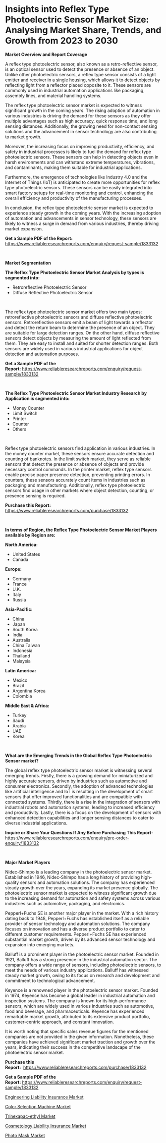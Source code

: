 <p><h1>Insights into Reflex Type Photoelectric Sensor Market Size: Analysing Market Share, Trends, and Growth from 2023 to 2030</h1></p><p><strong>Market Overview and Report Coverage</strong></p>
<p><p>A reflex type photoelectric sensor, also known as a retro-reflective sensor, is an optical sensor used to detect the presence or absence of an object. Unlike other photoelectric sensors, a reflex type sensor consists of a light emitter and receiver in a single housing, which allows it to detect objects by reflecting light from a reflector placed opposite to it. These sensors are commonly used in industrial automation applications like packaging, assembly lines, and material handling systems.</p><p>The reflex type photoelectric sensor market is expected to witness significant growth in the coming years. The rising adoption of automation in various industries is driving the demand for these sensors as they offer multiple advantages such as high accuracy, quick response time, and long sensing distances. Additionally, the growing need for non-contact sensing solutions and the advancement in sensor technology are also contributing to market growth.</p><p>Moreover, the increasing focus on improving productivity, efficiency, and safety in industrial processes is likely to fuel the demand for reflex type photoelectric sensors. These sensors can help in detecting objects even in harsh environments and can withstand extreme temperatures, vibrations, and contaminants, making them suitable for industrial applications.</p><p>Furthermore, the emergence of technologies like Industry 4.0 and the Internet of Things (IoT) is anticipated to create more opportunities for reflex type photoelectric sensors. These sensors can be easily integrated into smart factory setups for real-time monitoring and control, enhancing the overall efficiency and productivity of the manufacturing processes.</p><p>In conclusion, the reflex type photoelectric sensor market is expected to experience steady growth in the coming years. With the increasing adoption of automation and advancements in sensor technology, these sensors are likely to witness a surge in demand from various industries, thereby driving market expansion.</p></p>
<p><strong>Get a Sample PDF of the Report:</strong> <a href="https://www.reliableresearchreports.com/enquiry/request-sample/1833132">https://www.reliableresearchreports.com/enquiry/request-sample/1833132</a></p>
<p>&nbsp;</p>
<p><strong>Market Segmentation</strong></p>
<p><strong>The Reflex Type Photoelectric Sensor Market Analysis by types is segmented into:</strong></p>
<p><ul><li>Retroreflective Photoelectric Sensor</li><li>Diffuse Reflective Photoelectric Sensor</li></ul></p>
<p>&nbsp;</p>
<p><p>The reflex type photoelectric sensor market offers two main types: retroreflective photoelectric sensors and diffuse reflective photoelectric sensors. Retroreflective sensors emit a beam of light towards a reflector and detect the return beam to determine the presence of an object. They are suitable for large detection ranges. On the other hand, diffuse reflective sensors detect objects by measuring the amount of light reflected from them. They are easy to install and suited for shorter detection ranges. Both sensors are widely used in various industrial applications for object detection and automation purposes.</p></p>
<p><strong>Get a Sample PDF of the Report:</strong>&nbsp;<a href="https://www.reliableresearchreports.com/enquiry/request-sample/1833132">https://www.reliableresearchreports.com/enquiry/request-sample/1833132</a></p>
<p>&nbsp;</p>
<p><strong>The Reflex Type Photoelectric Sensor Market Industry Research by Application is segmented into:</strong></p>
<p><ul><li>Money Counter</li><li>Limit Switch</li><li>Printer</li><li>Counter</li><li>Others</li></ul></p>
<p>&nbsp;</p>
<p><p>Reflex type photoelectric sensors find application in various industries. In the money counter market, these sensors ensure accurate detection and counting of banknotes. In the limit switch market, they serve as reliable sensors that detect the presence or absence of objects and provide necessary control commands. In the printer market, reflex type sensors enable precise paper presence detection, preventing printing errors. In counters, these sensors accurately count items in industries such as packaging and manufacturing. Additionally, reflex type photoelectric sensors find usage in other markets where object detection, counting, or presence sensing is required.</p></p>
<p><strong>Purchase this Report:</strong>&nbsp; <a href="https://www.reliableresearchreports.com/purchase/1833132">https://www.reliableresearchreports.com/purchase/1833132</a></p>
<p>&nbsp;</p>
<p><strong>In terms of Region, the Reflex Type Photoelectric Sensor Market Players available by Region are:</strong></p>
<p>
    <p> <strong> North America: </strong>
        <ul>
            <li>United States</li>
            <li>Canada</li>
        </ul>
        </p> 
    <p> <strong> Europe: </strong>
        <ul>
            <li>Germany</li>
            <li>France</li>
            <li>U.K.</li>
            <li>Italy</li>
            <li>Russia</li>
        </ul>
        </p> 
    <p> <strong> Asia-Pacific: </strong>
        <ul>
            <li>China</li>
            <li>Japan</li>
            <li>South Korea</li>
            <li>India</li>
            <li>Australia</li>
            <li>China Taiwan</li>
            <li>Indonesia</li>
            <li>Thailand</li>
            <li>Malaysia</li>
        </ul>
        </p> 
    <p> <strong> Latin America: </strong>
        <ul>
            <li>Mexico</li>
            <li>Brazil</li>
            <li>Argentina Korea</li>
            <li>Colombia</li>
        </ul>
        </p> 
    <p> <strong> Middle East & Africa: </strong>
        <ul>
            <li>Turkey</li>
            <li>Saudi</li>
            <li>Arabia</li>
            <li>UAE</li>
            <li>Korea</li>
        </ul>
    </p>
    </p>
<p>&nbsp;</p>
<p><strong>What are the Emerging Trends in the Global Reflex Type Photoelectric Sensor market?</strong></p>
<p><p>The global reflex type photoelectric sensor market is witnessing several emerging trends. Firstly, there is a growing demand for miniaturized and highly accurate sensors, driven by industries such as automotive and consumer electronics. Secondly, the adoption of advanced technologies like artificial intelligence and IoT is resulting in the development of smart sensors that offer improved functionalities and are compatible with connected systems. Thirdly, there is a rise in the integration of sensors with industrial robots and automation systems, leading to increased efficiency and productivity. Lastly, there is a focus on the development of sensors with enhanced detection capabilities and longer sensing distances to cater to diverse industrial applications.</p></p>
<p><strong>Inquire or Share Your Questions If Any Before Purchasing This Report</strong>- <a href="https://www.reliableresearchreports.com/enquiry/pre-order-enquiry/1833132">https://www.reliableresearchreports.com/enquiry/pre-order-enquiry/1833132</a></p>
<p>&nbsp;</p>
<p><strong>Major Market Players</strong></p>
<p><p>Nidec-Shimpo is a leading company in the photoelectric sensor market. Established in 1946, Nidec-Shimpo has a long history of providing high-quality sensors and automation solutions. The company has experienced steady growth over the years, expanding its market presence globally. The photoelectric sensor market is expected to witness significant growth due to the increasing demand for automation and safety systems across various industries such as automotive, packaging, and electronics.</p><p>Pepperl+Fuchs SE is another major player in the market. With a rich history dating back to 1948, Pepperl+Fuchs has established itself as a reliable provider of sensor technology and automation solutions. The company focuses on innovation and has a diverse product portfolio to cater to different customer requirements. Pepperl+Fuchs SE has experienced substantial market growth, driven by its advanced sensor technology and expansion into emerging markets.</p><p>Balluff is a prominent player in the photoelectric sensor market. Founded in 1921, Balluff has a strong presence in the industrial automation sector. The company offers a wide range of sensors, including photoelectric sensors, to meet the needs of various industry applications. Balluff has witnessed steady market growth, owing to its focus on research and development and commitment to technological advancement.</p><p>Keyence is a renowned player in the photoelectric sensor market. Founded in 1974, Keyence has become a global leader in industrial automation and inspection systems. The company is known for its high-performance sensors, which are widely used in various industries such as automotive, food and beverage, and pharmaceuticals. Keyence has experienced remarkable market growth, attributed to its extensive product portfolio, customer-centric approach, and constant innovation.</p><p>It is worth noting that specific sales revenue figures for the mentioned companies are not provided in the given information. Nonetheless, these companies have achieved significant market traction and growth over the years, indicating their success in the competitive landscape of the photoelectric sensor market.</p></p>
<p><strong>Purchase this Report:</strong>&nbsp;&nbsp;<a href="https://www.reliableresearchreports.com/purchase/1833132">https://www.reliableresearchreports.com/purchase/1833132</a></p>
<p></p>
<p><strong>Get a Sample PDF of the Report:</strong>&nbsp;<a href="https://www.reliableresearchreports.com/enquiry/request-sample/1833132">https://www.reliableresearchreports.com/enquiry/request-sample/1833132</a></p>
<p><p><a href="https://www.linkedin.com/pulse/engineering-liability-insurance-market-research-report-provides/">Engineering Liability Insurance Market</a></p><p><a href="https://github.com/abdelrhmankishk22/Market-Research-Report-List-1/blob/main/color-selection-machine-market.md">Color Selection Machine Market</a></p><p><a href="https://medium.com/@bulk.cream.roll/trinexapac-ethyl-market-research-report-its-history-and-forecast-2023-to-2030-652940863b5c">Trinexapac-ethyl Market</a></p><p><a href="https://www.linkedin.com/pulse/cosmetology-liability-insurance-market-challenges-opportunities/">Cosmetology Liability Insurance Market</a></p><p><a href="https://github.com/maliyahmorrow6654/Market-Research-Report-List-1/blob/main/photo-mask-market.md">Photo Mask Market</a></p></p>